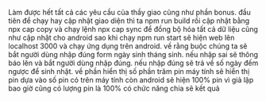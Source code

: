 Làm được hết tất cả các yêu cầu của thầy giao cũng như phần bonus.
đầu tiên để chạy hay cập nhật giao diện thì ta npm run build rồi cập nhật bằng npx cap copy và chạy lệnh npx cap sync để đồng bộ hóa tất cả dữ liệu cũng như cập nhật cho android
sao khi chạy npm run start sẽ hiện web lên localhost 3000 và chạy ứng dụng trên android.
về rằng buộc chúng ta sẽ bắt người dùng nhập đúng form ngày sinh tháng sinh. nếu nhập sai sẽ thông báo lên và bắt người dùng nhập đúng. nếu nhập đúng sẽ trả về số ngày đếm ngược để sinh nhật.
về phần hiển thị số phần trăm pin máy tính sẽ hiển thị pin dựa vào số pin có trên máy tính còn android sẽ hiện 100% pin vì giả lập bao giờ cũng có lượng pin là 100%
có chức năng chia sẽ kết quả
